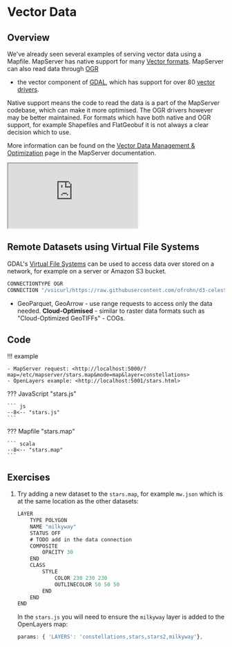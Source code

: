 # Vector Data

## Overview

We've already seen several examples of serving vector data using a Mapfile. MapServer has native support for many 
[Vector formats](https://mapserver.org/input/vector/index.html). MapServer can also read data through [OGR](https://mapserver.org/input/vector/index.html)
- the vector component of [GDAL](https://gdal.org/), which has support for over 80 [vector drivers](https://gdal.org/drivers/vector/index.html).

Native support means the code to read the data is a part of the MapServer codebase, which can make it more optimised. 
The OGR drivers however may be better maintained. For formats which have both native and OGR support, for example Shapefiles and FlatGeobuf it is not always a clear decision which to use.

More information can be found on the [Vector Data Management & Optimization](https://mapserver.org/fr/optimization/vector.html) page in the
MapServer documentation.

<div class="map">
  <iframe src="https://geographika.github.io/getting-started-with-mapserver-demo/stars.html"></iframe>
</div>

## Remote Datasets using  Virtual File Systems

GDAL's [Virtual File Systems](https://gdal.org/user/virtual_file_systems.html) can be used to
access data over stored on a network, for example on a server or Amazon S3 bucket. 

```scala
CONNECTIONTYPE OGR
CONNECTION "/vsicurl/https://raw.githubusercontent.com/ofrohn/d3-celestial/master/data/constellations.lines.json"
```

+ GeoParquet, GeoArrow - use range requests to access only the data needed.
**Cloud-Optimised** - similar to raster data formats such as "Cloud-Optimized GeoTIFFs" - COGs.

<!--
## Extents
-->

## Code

!!! example

    - MapServer request: <http://localhost:5000/?map=/etc/mapserver/stars.map&mode=map&layer=constellations>
    - OpenLayers example: <http://localhost:5001/stars.html>

??? JavaScript "stars.js"

    ``` js
    --8<-- "stars.js"
    ```

??? Mapfile "stars.map"

    ``` scala
    --8<-- "stars.map"
    ```

## Exercises

1. Try adding a new dataset to the `stars.map`, for example `mw.json` which is at the same location as the other datasets:

    ```scala
    LAYER
        TYPE POLYGON
        NAME "milkyway"
        STATUS OFF
        # TODO add in the data connection
        COMPOSITE
            OPACITY 30
        END
        CLASS
            STYLE
                COLOR 230 230 230
                OUTLINECOLOR 50 50 50
            END
        END
    END
    ```

    In the `stars.js` you will need to ensure the `milkyway` layer is added to the OpenLayers map:

    ```js
    params: { 'LAYERS': 'constellations,stars,stars2,milkyway'},
    ```
